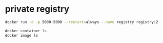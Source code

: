 
# private registry
```bash
docker run -d -p 5000:5000 --restart=always --name registry registry:2
```

```bash
docker container ls
docker image ls
```